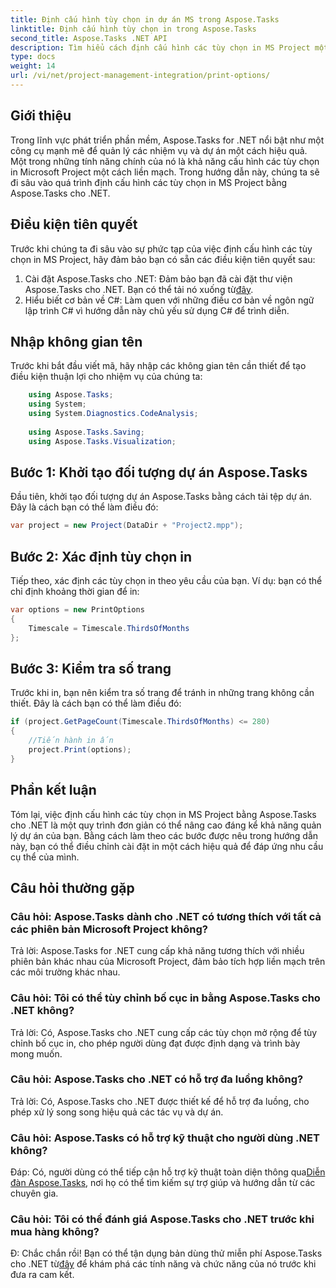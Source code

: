 ```yaml
---
title: Định cấu hình tùy chọn in dự án MS trong Aspose.Tasks
linktitle: Định cấu hình tùy chọn in trong Aspose.Tasks
second_title: Aspose.Tasks .NET API
description: Tìm hiểu cách định cấu hình các tùy chọn in MS Project một cách liền mạch bằng Aspose.Tasks cho .NET. Nâng cao khả năng quản lý dự án của bạn.
type: docs
weight: 14
url: /vi/net/project-management-integration/print-options/
---
```

## Giới thiệu
Trong lĩnh vực phát triển phần mềm, Aspose.Tasks for .NET nổi bật như một công cụ mạnh mẽ để quản lý các nhiệm vụ và dự án một cách hiệu quả. Một trong những tính năng chính của nó là khả năng cấu hình các tùy chọn in Microsoft Project một cách liền mạch. Trong hướng dẫn này, chúng ta sẽ đi sâu vào quá trình định cấu hình các tùy chọn in MS Project bằng Aspose.Tasks cho .NET.
## Điều kiện tiên quyết
Trước khi chúng ta đi sâu vào sự phức tạp của việc định cấu hình các tùy chọn in MS Project, hãy đảm bảo bạn có sẵn các điều kiện tiên quyết sau:
1.  Cài đặt Aspose.Tasks cho .NET: Đảm bảo bạn đã cài đặt thư viện Aspose.Tasks cho .NET. Bạn có thể tải nó xuống từ[đây](https://releases.aspose.com/tasks/net/).
2. Hiểu biết cơ bản về C#: Làm quen với những điều cơ bản về ngôn ngữ lập trình C# vì hướng dẫn này chủ yếu sử dụng C# để trình diễn.

## Nhập không gian tên
Trước khi bắt đầu viết mã, hãy nhập các không gian tên cần thiết để tạo điều kiện thuận lợi cho nhiệm vụ của chúng ta:
```csharp
    using Aspose.Tasks;
    using System;
    using System.Diagnostics.CodeAnalysis;
    
    using Aspose.Tasks.Saving;
    using Aspose.Tasks.Visualization;
```

## Bước 1: Khởi tạo đối tượng dự án Aspose.Tasks
Đầu tiên, khởi tạo đối tượng dự án Aspose.Tasks bằng cách tải tệp dự án. Đây là cách bạn có thể làm điều đó:
```csharp
var project = new Project(DataDir + "Project2.mpp");
```
## Bước 2: Xác định tùy chọn in
Tiếp theo, xác định các tùy chọn in theo yêu cầu của bạn. Ví dụ: bạn có thể chỉ định khoảng thời gian để in:
```csharp
var options = new PrintOptions
{
    Timescale = Timescale.ThirdsOfMonths
};
```
## Bước 3: Kiểm tra số trang
Trước khi in, bạn nên kiểm tra số trang để tránh in những trang không cần thiết. Đây là cách bạn có thể làm điều đó:
```csharp
if (project.GetPageCount(Timescale.ThirdsOfMonths) <= 280)
{
    //Tiến hành in ấn
    project.Print(options);
}
```

## Phần kết luận
Tóm lại, việc định cấu hình các tùy chọn in MS Project bằng Aspose.Tasks cho .NET là một quy trình đơn giản có thể nâng cao đáng kể khả năng quản lý dự án của bạn. Bằng cách làm theo các bước được nêu trong hướng dẫn này, bạn có thể điều chỉnh cài đặt in một cách hiệu quả để đáp ứng nhu cầu cụ thể của mình.
## Câu hỏi thường gặp
### Câu hỏi: Aspose.Tasks dành cho .NET có tương thích với tất cả các phiên bản Microsoft Project không?
Trả lời: Aspose.Tasks for .NET cung cấp khả năng tương thích với nhiều phiên bản khác nhau của Microsoft Project, đảm bảo tích hợp liền mạch trên các môi trường khác nhau.
### Câu hỏi: Tôi có thể tùy chỉnh bố cục in bằng Aspose.Tasks cho .NET không?
Trả lời: Có, Aspose.Tasks cho .NET cung cấp các tùy chọn mở rộng để tùy chỉnh bố cục in, cho phép người dùng đạt được định dạng và trình bày mong muốn.
### Câu hỏi: Aspose.Tasks cho .NET có hỗ trợ đa luồng không?
Trả lời: Có, Aspose.Tasks cho .NET được thiết kế để hỗ trợ đa luồng, cho phép xử lý song song hiệu quả các tác vụ và dự án.
### Câu hỏi: Aspose.Tasks có hỗ trợ kỹ thuật cho người dùng .NET không?
 Đáp: Có, người dùng có thể tiếp cận hỗ trợ kỹ thuật toàn diện thông qua[Diễn đàn Aspose.Tasks](https://forum.aspose.com/c/tasks/15), nơi họ có thể tìm kiếm sự trợ giúp và hướng dẫn từ các chuyên gia.
### Câu hỏi: Tôi có thể đánh giá Aspose.Tasks cho .NET trước khi mua hàng không?
 Đ: Chắc chắn rồi! Bạn có thể tận dụng bản dùng thử miễn phí Aspose.Tasks cho .NET từ[đây](https://releases.aspose.com/) để khám phá các tính năng và chức năng của nó trước khi đưa ra cam kết.